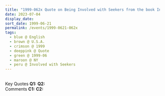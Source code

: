 ```yaml
---
title: "1999-062x Quote on Being Involved with Seekers from the book Insights, Inspirations and Eternal Moments, Chapter 11, Page 31 by Yogi Mahajan, NY, U.S.A."
date: 2023-07-04
display_date: 
sort_date: 1999-06-21
permalink: /events/1999-0621-062x
tags:
  - blue @ English
  - brown @ U.S.A.
  - crimson @ 1999
  - deeppink @ Quote
  - green @ 1999-06
  - maroon @ NY
  - peru @ Involved with Seekers
---
```


<br>

<wave-list>
  <list-title color="DarkSeaGreen" width="55">Key Quotes</list-title>
  <list-item color="BlanchedAlmond" width="280"><b>Q1:</b> <i></i></list-item>
  <list-item color="Lavender" width="280"><b>Q2:</b> <i></i></list-item>
</wave-list>

<br>

<wave-list>
  <list-title color="DarkSeaGreen" width="55">Comments</list-title>
  <list-item color="BlanchedAlmond" width="280"><b>C1:</b> <i></i></list-item>
  <list-item color="Lavender" width="280"><b>C2:</b> <i></i></list-item>
</wave-list>